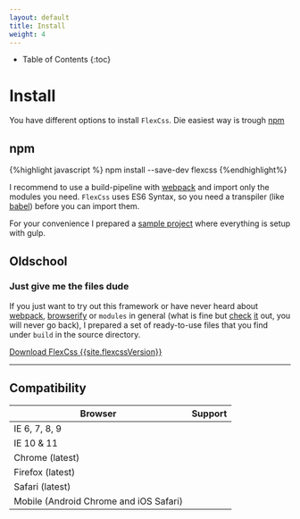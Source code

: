 ```yaml
---
layout: default
title: Install
weight: 4
---
```


* Table of Contents
{:toc}

# Install

You have different options to install `FlexCss`. Die easiest way is trough [npm](https://www.npmjs.com/package/flexcss)

## npm
{%highlight javascript %}
npm install --save-dev flexcss
{%endhighlight%}

I recommend to use a build-pipeline with [webpack](http://webpack.github.io) and import only the modules you need.
`FlexCss` uses ES6 Syntax, so you need a transpiler (like [babel](https://babeljs.io/)) before you can import them.

For your convenience I prepared a [sample project](https://github.com/BowlingX/flexcss-sample)
 where everything is setup with gulp.

## Oldschool

### Just give me the files dude

If you just want to try out this framework or have never heard about
[webpack](http://webpack.github.io), [browserify](http://browserify.org/) or `modules` in general
(what is fine but [check](http://www.sitepoint.com/understanding-requirejs-for-effective-javascript-module-loading/)
[it](https://babeljs.io/docs/learn-es6/#modules) out, you will never go back),
I prepared a set of ready-to-use files that you find under `build` in the source directory.

<a href="{{site.downloadLink}}" class="button small secondary"><i class="icon-download"></i> Download FlexCss {{site.flexcssVersion}}</a>

----

## Compatibility

|Browser|Support|
|----|----------:|
|IE 6, 7, 8, 9|<i class="icon-cancel"></i>
|IE 10 & 11|<i class="icon-ok"></i>
|Chrome (latest)|<i class="icon-ok"></i>
|Firefox (latest)|<i class="icon-ok"></i>
|Safari (latest)|<i class="icon-ok"></i>
|Mobile (Android Chrome and iOS Safari)|<i class="icon-ok"></i>
